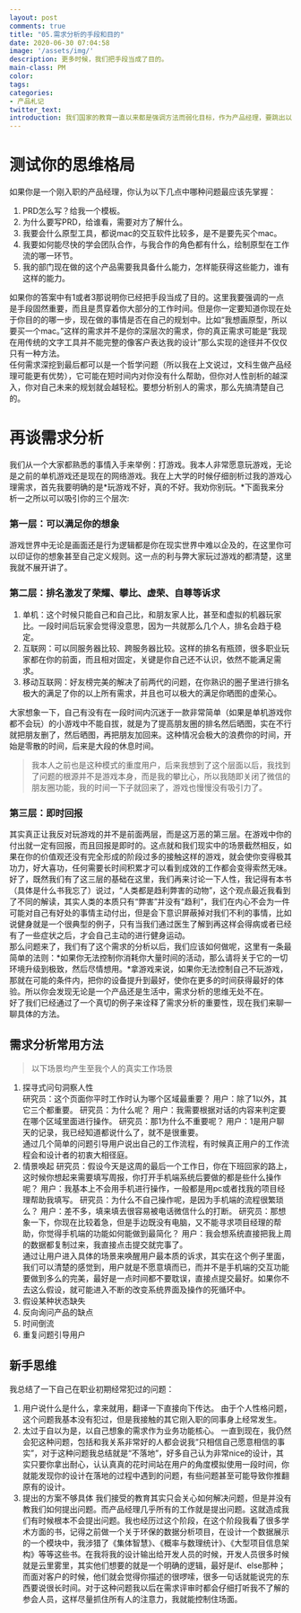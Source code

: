 ```yaml
---
layout: post
comments: true
title: "05.需求分析的手段和目的"
date: 2020-06-30 07:04:58
image: '/assets/img/'
description: 更多时候，我们把手段当成了目的。
main-class: PM
color:
tags:
categories:
- 产品札记
twitter_text:
introduction: 我们国家的教育一直以来都是强调方法而弱化目标，作为产品经理，要跳出以往的教育模式，时刻反思自己做每一件事的目的。
---
```



# 测试你的思维格局
如果你是一个刚入职的产品经理，你认为以下几点中哪种问题最应该先掌握：
1. PRD怎么写？给我一个模板。
2. 为什么要写PRD，给谁看，需要对方了解什么。
3. 我要会什么原型工具，都说mac的交互软件比较多，是不是要先买个mac。
4. 我要如何能尽快的学会团队合作，与我合作的角色都有什么，绘制原型在工作流的哪一环节。
5. 我的部门现在做的这个产品需要我具备什么能力，怎样能获得这些能力，谁有这样的能力。

如果你的答案中有1或者3那说明你已经把手段当成了目的。这里我要强调的一点是手段固然重要，而且是贯穿着你大部分的工作时间。但是你一定要知道你现在处于你目的的哪一步，现在做的事情是否在自己的规划中。比如“我想画原型，所以要买一个mac。”这样的需求并不是你的深层次的需求，你的真正需求可能是“我现在用传统的文字工具并不能完整的像客户表达我的设计”那么实现的途径并不仅仅只有一种方法。  
任何需求深挖到最后都可以是一个哲学问题（所以我在上文说过，文科生做产品经理可能更有优势），它可能在短时间内对你没有什么帮助，但你对人性剖析的越深入，你对自己未来的规划就会越轻松。要想分析别人的需求，那么先搞清楚自己的。

# 再谈需求分析
我们从一个大家都熟悉的事情入手来举例：打游戏。我本人非常愿意玩游戏，无论是之前的单机游戏还是现在的网络游戏。我在上大学的时候仔细剖析过我的游戏心理需求，首先我要明确的是*玩游戏不好，真的不好。我劝你别玩。*下面我来分析一之所以可以吸引你的三个层次:
### 第一层：可以满足你的想象
游戏世界中无论是画面还是行为逻辑都是你在现实世界中难以企及的，在这里你可以印证你的想象甚至自己定义规则。这一点的利与弊大家玩过游戏的都清楚，这里我就不展开讲了。
### 第二层：排名激发了荣耀、攀比、虚荣、自尊等诉求
1. 单机：这个时候只能自己和自己比，和朋友家人比，甚至和虚拟的机器玩家比。一段时间后玩家会觉得没意思，因为一共就那么几个人，排名会趋于稳定。
2. 互联网：可以同服务器比较、跨服务器比较。这样的排名有瓶颈，很多职业玩家都在你的前面，而且相对固定，关键是你自己还不认识，依然不能满足需求。
3. 移动互联网：好友榜完美的解决了前两代的问题，在你熟识的圈子里进行排名极大的满足了你的以上所有需求，并且也可以极大的满足你晒图的虚荣心。  

大家想象一下，自己有没有在一段时间内沉迷于一款非常简单（如果是单机游戏你都不会玩）的小游戏中不能自拔，就是为了提高朋友圈的排名然后晒图，实在不行就把朋友删了，然后晒图，再把朋友加回来。这种情况会极大的浪费你的时间，开始是零散的时间，后来是大段的休息时间。
> 我本人之前也是这种模式的重度用户，后来我想到了这个层面以后，我找到了问题的根源并不是游戏本身，而是我的攀比心，所以我随即关闭了微信的朋友圈功能，我的时间一下子就回来了，游戏也慢慢没有吸引力了。  

### 第三层：即时回报
其实真正让我反对玩游戏的并不是前面两层，而是这万恶的第三层。在游戏中你的付出就一定有回报，而且回报是即时的。这点就和我们现实中的场景截然相反，如果在你的价值观还没有完全形成的阶段过多的接触这样的游戏，就会使你变得极其功力，好大喜功，任何需要长时间积累才可以看到成效的工作都会变得索然无味。  
好了，既然我们有了这三层的基础在这里，我们再来讨论一下人性，我记得有本书（具体是什么书我忘了）说过，“人类都是趋利弊害的动物”，这个观点最近我看到了不同的解读，其实人类的本质只有“弊害”并没有“趋利”，我们在内心不会为一件可能对自己有好处的事情主动付出，但是会下意识屏蔽掉对我们不利的事情，比如说健身就是一个很典型的例子，只有当我们通过医生了解到再这样会得病或者已经有了一些症状之后，才会自己主动的进行健身运动。  
那么问题来了，我们有了这个需求的分析以后，我们应该如何做呢，这里有一条最简单的法则：*如果你无法控制你消耗你大量时间的活动，那么请将关于它的一切环境升级到极致，然后尽情想用。*拿游戏来说，如果你无法控制自己不玩游戏，那就在可能的条件内，把你的设备提升到最好，使你在更多的时间获得最好的体验。所以你会发现无论是一个产品还是生活中，需求分析的思维无处不在。  
好了我们已经通过了一个真切的例子来诠释了需求分析的重要性，现在我们来聊一聊具体的方法。
## 需求分析常用方法
> 以下场景均产生至我个人的真实工作场景
1. 探寻式问句洞察人性  
研究员：这个页面你平时工作时认为哪个区域最重要？
用户：除了1以外，其它三个都重要。
研究员：为什么呢？
用户：我需要根据对话的内容来判定要在哪个区域里面进行操作。
研究员：那1为什么不重要呢？
用户：1是用户聊天的记录，我已经知道都说什么了，就不是很重要。  
通过几个简单的问题引导用户说出自己的工作流程，有时候真正用户的工作流程会和设计者的初衷大相径庭。  
2. 情景唤起
研究员：假设今天是这周的最后一个工作日，你在下班回家的路上，这时候你想起来需要填写周报，你打开手机端系统后要做的都是些什么操作呢？
用户：我基本上不会用手机进行操作，一般都是用pc或者找我的项目经理帮助我填写。
研究员：为什么不自己操作呢，是因为手机端的流程很繁琐么？
用户：差不多，填来填去很容易被电话微信什么的打断。
研究员：那想象一下，你现在比较着急，但是手边既没有电脑，又不能寻求项目经理的帮助，你觉得手机端的功能如何能做到最简化？
用户：我会想系统直接把我上周的数据都复制过来，我直接点击提交就完事了。  
通过让用户进入具体的场景来唤醒用户最本质的诉求，其实在这个例子里面，我们可以清楚的感觉到，用户就是不愿意填而已，而并不是手机端的交互功能要做到多么的完美，最好是一点时间都不要耽误，直接点提交最好。如果你不去这么假设，就可能进入不断的改变系统界面及操作的死循环中。  
3. 假设某种状态缺失
4. 反向询问产品的缺点
5. 时间倒流
6. 重复问题引导用户

## 新手思维
我总结了一下自己在职业初期经常犯过的问题： 
1. 用户说什么是什么，拿来就用，翻译一下直接向下传达。
由于个人性格问题，这个问题我基本没有犯过，但是我接触的其它刚入职的同事身上经常发生。
2. 太过于自以为是，以自己想象的需求作为业务功能核心。
一直到现在，我仍然会犯这种问题，包括和我关系非常好的人都会说我“只相信自己愿意相信的事实”，对于这种问题我总结就是“不落地”，好多自己认为非常nice的设计，其实只要你拿出耐心，认认真真的花时间站在用户的角度模拟使用一段时间，你就能发现你的设计在落地的过程中遇到的问题，有些问题甚至可能导致你推翻原有的设计。
3. 提出的方案不够具体
我们接受的教育其实只会关心如何解决问题，但是并没有教我们如何提出问题。而产品经理几乎所有的工作就是提出问题。这就造成我们有时候根本不会提出问题。我也经历过这个阶段，在这个阶段我看了很多学术方面的书，记得之前做一个关于环保的数据分析项目，在设计一个数据展示的一个模块中，我涉猎了《集体智慧》、《概率与数理统计》、《大型项目信息架构》等等这些书。在我将我的设计输出给开发人员的时候，开发人员很多时候就是云里雾里，其实他们想要的就是一个明确的逻辑，最好是if、else那种；而面对客户的时候，他们就会觉得你描述的很啰嗦，很多一句话就能说完的东西要说很长时间。对于这种问题我以后在需求评审时都会仔细打听我不了解的参会人员，这样尽量抓住所有人的注意力，我就能控制住场面。  









